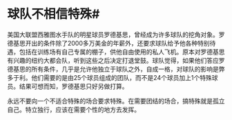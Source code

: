 # 球队不相信特殊#
美国大联盟西雅图水手队的明星球员罗德基思，曾经成为许多球队的挖角对象。罗德基思开出的条件除了2000多万美金的年薪外，还要求球队给予他各种特别待遇，包括在训练场有自己专属的棚子，供他自由使用的私人飞机。原本对罗德基思有兴趣的纽约大都会队，听到这些之后决定打退堂鼓。球队觉得，如果他们答应罗德基思的所有条件，几乎是允许他独立于球队之外，自成一格，对球队的影响是弊多于利。他们需要的是由25个球员组成的团队，而不是24个球员加上1个特殊球员。结果可想而知，罗德基思只好另做打算。 

永远不要向一个不适合特殊的场合要求特殊。在需要团结的场合，搞特殊就是孤立自己。特立独行，应该在需要个性的地方去发挥。
 